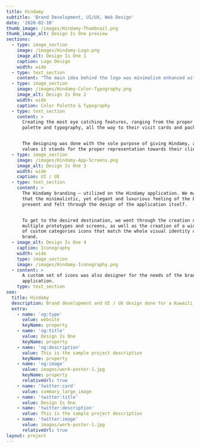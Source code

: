```yaml
---
title: Hindamy
subtitle: 'Brand Development, UI/UX, Web Design'
date: '2020-02-10'
thumb_image: /images/Hindamy-Thumbnail.png
thumb_image_alt: Design Is One preview
sections:
  - type: image_section
    image: /images/Hindamy-Logo.png
    image_alt: Design Is One 1
    caption: Logo Design
    width: wide
  - type: text_section
    content: "The main idea behind the logo was minimalism enhanced with a dash of luxury. Through the combination of the timeless typeface, and the golden accent line – I got the desired product for our client.\_\n\nHaving designed two versions of the Hindamy logo, we got the Wordmark for general use and brand representation, and the Icon for mobile application purposes.\n"
  - type: image_section
    image: /images/Hindamy-Color-Typography.png
    image_alt: Design Is One 2
    width: wide
    caption: Color Palette & Typography
  - type: text_section
    content: >
      Creating the most eye catching features, ranging from the proper color
      palette and typography, all the way to their visit cards and packaging.


      The designing was done with the sole purpose of giving Hindamy, and the
      values it stands for the proper representation towards their client base.
  - type: image_section
    image: /images/Hindamy-App-Screens.png
    image_alt: Design Is One 3
    width: wide
    caption: UI / UX
  - type: text_section
    content: >
      The Hindamy branding – utilized on the Hindamy application. We made sure
      that the minimalistic, yet elegant and luxurious feeling of the brand is
      present and felt through the design of the application itself.


      To get to the desired destination, we went through the creation of
      multiple prototypes and screens, as well as the creation of a wide range
      of custom categories icons that match the whole visual identity of the
      brand. 
  - image_alt: Design Is One 4
    caption: Iconography
    width: wide
    type: image_section
    image: /images/Hindamy-Iconography.png
  - content: >
      A custom set of icons was also designer for the needs of the brand &
      application.
    type: text_section
seo:
  title: Hindamy
  description: Brand development and UI / UX design done for a Kuwaiti E-Commerce Start Up
  extra:
    - name: 'og:type'
      value: website
      keyName: property
    - name: 'og:title'
      value: Design Is One
      keyName: property
    - name: 'og:description'
      value: This is the sample project description
      keyName: property
    - name: 'og:image'
      value: images/work-poster-1.jpg
      keyName: property
      relativeUrl: true
    - name: 'twitter:card'
      value: summary_large_image
    - name: 'twitter:title'
      value: Design Is One
    - name: 'twitter:description'
      value: This is the sample project description
    - name: 'twitter:image'
      value: images/work-poster-1.jpg
      relativeUrl: true
layout: project
---
```


